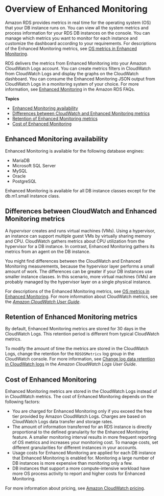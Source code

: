 # Overview of Enhanced Monitoring<a name="USER_Monitoring.OS.overview"></a>

Amazon RDS provides metrics in real time for the operating system \(OS\) that your DB instance runs on\. You can view all the system metrics and process information for your RDS DB instances on the console\. You can manage which metrics you want to monitor for each instance and customize the dashboard according to your requirements\. For descriptions of the Enhanced Monitoring metrics, see [OS metrics in Enhanced Monitoring](USER_Monitoring-Available-OS-Metrics.md)\.

RDS delivers the metrics from Enhanced Monitoring into your Amazon CloudWatch Logs account\. You can create metrics filters in CloudWatch from CloudWatch Logs and display the graphs on the CloudWatch dashboard\. You can consume the Enhanced Monitoring JSON output from CloudWatch Logs in a monitoring system of your choice\. For more information, see [Enhanced Monitoring](https://aws.amazon.com/rds/faqs/#Enhanced_Monitoring) in the Amazon RDS FAQs\.

**Topics**
+ [Enhanced Monitoring availability](#USER_Monitoring.OS.Availability)
+ [Differences between CloudWatch and Enhanced Monitoring metrics](#USER_Monitoring.OS.CloudWatchComparison)
+ [Retention of Enhanced Monitoring metrics](#USER_Monitoring.OS.retention)
+ [Cost of Enhanced Monitoring](#USER_Monitoring.OS.cost)

## Enhanced Monitoring availability<a name="USER_Monitoring.OS.Availability"></a>

Enhanced Monitoring is available for the following database engines:
+ MariaDB
+ Microsoft SQL Server
+ MySQL
+ Oracle
+ PostgreSQL

Enhanced Monitoring is available for all DB instance classes except for the db\.m1\.small instance class\.

## Differences between CloudWatch and Enhanced Monitoring metrics<a name="USER_Monitoring.OS.CloudWatchComparison"></a>

A *hypervisor* creates and runs virtual machines \(VMs\)\. Using a hypervisor, an instance can support multiple guest VMs by virtually sharing memory and CPU\. CloudWatch gathers metrics about CPU utilization from the hypervisor for a DB instance\. In contrast, Enhanced Monitoring gathers its metrics from an agent on the DB instance\.

You might find differences between the CloudWatch and Enhanced Monitoring measurements, because the hypervisor layer performs a small amount of work\. The differences can be greater if your DB instances use smaller instance classes\. In this scenario, more virtual machines \(VMs\) are probably managed by the hypervisor layer on a single physical instance\.

For descriptions of the Enhanced Monitoring metrics, see [OS metrics in Enhanced Monitoring](USER_Monitoring-Available-OS-Metrics.md)\. For more information about CloudWatch metrics, see the *[Amazon CloudWatch User Guide](https://docs.aws.amazon.com/AmazonCloudWatch/latest/monitoring/working_with_metrics.html)*\.

## Retention of Enhanced Monitoring metrics<a name="USER_Monitoring.OS.retention"></a>

By default, Enhanced Monitoring metrics are stored for 30 days in the CloudWatch Logs\. This retention period is different from typical CloudWatch metrics\.

To modify the amount of time the metrics are stored in the CloudWatch Logs, change the retention for the `RDSOSMetrics` log group in the CloudWatch console\. For more information, see [Change log data retention in CloudWatch logs](https://docs.aws.amazon.com/AmazonCloudWatch/latest/logs/Working-with-log-groups-and-streams.html#SettingLogRetention) in the *Amazon CloudWatch Logs User Guide*\.

## Cost of Enhanced Monitoring<a name="USER_Monitoring.OS.cost"></a>

Enhanced Monitoring metrics are stored in the CloudWatch Logs instead of in CloudWatch metrics\. The cost of Enhanced Monitoring depends on the following factors:
+ You are charged for Enhanced Monitoring only if you exceed the free tier provided by Amazon CloudWatch Logs\. Charges are based on CloudWatch Logs data transfer and storage rates\.
+ The amount of information transferred for an RDS instance is directly proportional to the defined granularity for the Enhanced Monitoring feature\. A smaller monitoring interval results in more frequent reporting of OS metrics and increases your monitoring cost\. To manage costs, set different granularities for different instances in your accounts\.
+ Usage costs for Enhanced Monitoring are applied for each DB instance that Enhanced Monitoring is enabled for\. Monitoring a large number of DB instances is more expensive than monitoring only a few\.
+ DB instances that support a more compute\-intensive workload have more OS process activity to report and higher costs for Enhanced Monitoring\.

For more information about pricing, see [Amazon CloudWatch pricing](https://aws.amazon.com/cloudwatch/pricing/)\.